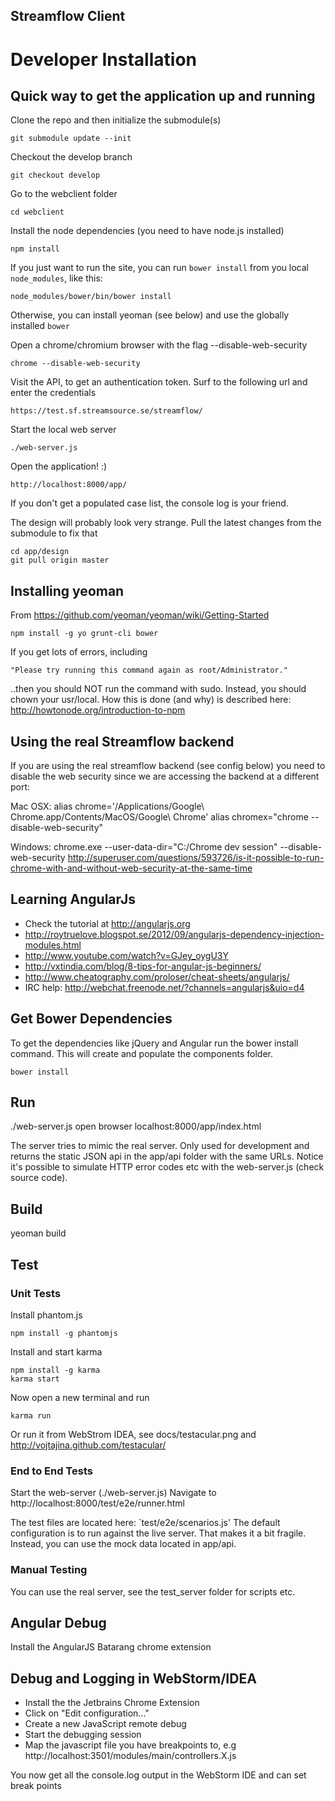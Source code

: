 ## Streamflow Client

# Developer Installation

## Quick way to get the application up and running

Clone the repo and then initialize the submodule(s)

    git submodule update --init

Checkout the develop branch
    
    git checkout develop

Go to the webclient folder

    cd webclient
    
Install the node dependencies (you need to have node.js installed)

    npm install

If you just want to run the site, you can run `bower install` from you local `node_modules`, like this:

    node_modules/bower/bin/bower install

Otherwise, you can install yeoman (see below) and use the globally installed `bower`

Open a chrome/chromium browser with the flag --disable-web-security

    chrome --disable-web-security
    
Visit the API, to get an authentication token. Surf to the following url and enter the credentials

    https://test.sf.streamsource.se/streamflow/

Start the local web server

    ./web-server.js
    
Open the application! :)

    http://localhost:8000/app/
    
If you don't get a populated case list, the console log is your friend.
    
The design will probably look very strange. Pull the latest changes from the submodule to fix that

    cd app/design
    git pull origin master
    

## Installing yeoman

From https://github.com/yeoman/yeoman/wiki/Getting-Started

    npm install -g yo grunt-cli bower

If you get lots of errors, including

    "Please try running this command again as root/Administrator."

..then you should NOT run the command with sudo. Instead, you should chown your usr/local. How this is done (and why) is described here: http://howtonode.org/introduction-to-npm


## Using the real Streamflow backend

If you are using the real streamflow backend (see config below) you need to
disable the web security since we are accessing the backend at a different
port:

Mac OSX:
  alias chrome='/Applications/Google\ Chrome.app/Contents/MacOS/Google\ Chrome'
  alias chromex="chrome --disable-web-security"
  
Windows:
    chrome.exe --user-data-dir="C:/Chrome dev session" --disable-web-security
http://superuser.com/questions/593726/is-it-possible-to-run-chrome-with-and-without-web-security-at-the-same-time


## Learning AngularJs

* Check the tutorial at http://angularjs.org
* http://roytruelove.blogspot.se/2012/09/angularjs-dependency-injection-modules.html
* http://www.youtube.com/watch?v=GJey_oygU3Y
* http://vxtindia.com/blog/8-tips-for-angular-js-beginners/
* http://www.cheatography.com/proloser/cheat-sheets/angularjs/
* IRC help: http://webchat.freenode.net/?channels=angularjs&uio=d4

## Get Bower Dependencies

To get the dependencies like jQuery and Angular run the bower install command. 
This will create and populate the components folder.

    bower install


## Run

   ./web-server.js
   open browser localhost:8000/app/index.html

The server tries to mimic the real server.
Only used for development and returns the static JSON api in the app/api folder with the same URLs.
Notice it's possible to simulate HTTP error codes etc with the web-server.js (check source code).

## Build

   yeoman build

## Test

### Unit Tests

Install phantom.js

    npm install -g phantomjs

Install and start karma

    npm install -g karma
    karma start
   
Now open a new terminal and run

    karma run


Or run it from WebStrom IDEA, see docs/testacular.png and http://vojtajina.github.com/testacular/

### End to End Tests

Start the web-server (./web-server.js)
Navigate to http://localhost:8000/test/e2e/runner.html

The test files are located here: `test/e2e/scenarios.js'
The default configuration is to run against the live server. That makes it a bit fragile. Instead, you can use the mock data located in app/api.

### Manual Testing

You can use the real server, see the test_server folder for scripts etc.

## Angular Debug

Install the AngularJS Batarang chrome extension

## Debug and Logging in WebStorm/IDEA

* Install the the Jetbrains Chrome Extension
* Click on "Edit configuration..."
* Create a new JavaScript remote debug
* Start the debugging session
* Map the javascript file you have breakpoints to, e.g http://localhost:3501/modules/main/controllers.X.js

You now get all the console.log output in the WebStorm IDE and can set break points
